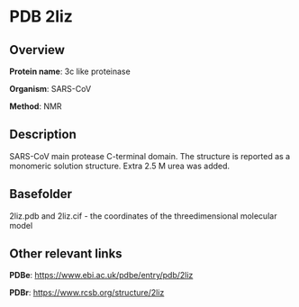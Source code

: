 # PDB 2liz

## Overview

**Protein name**: 3c like proteinase

**Organism**: SARS-CoV

**Method**: NMR

## Description

SARS-CoV main protease C-terminal domain. The structure is reported as a monomeric solution structure. Extra 2.5 M urea was added.

## Basefolder

2liz.pdb and 2liz.cif - the coordinates of the threedimensional molecular model



## Other relevant links 
**PDBe**:  https://www.ebi.ac.uk/pdbe/entry/pdb/2liz
 
**PDBr**: https://www.rcsb.org/structure/2liz 
